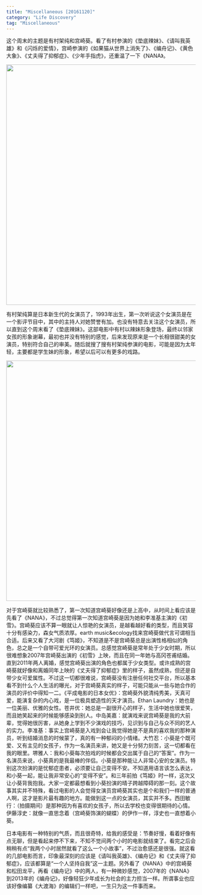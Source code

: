 ```yaml
---
title: "Miscellaneous [20161120]"
category: "Life Discovery"
tag: "Miscellaneous"
---
```


这个周末的主题是有村架纯和宫崎葵。看了有村参演的《垫底辣妹》、《请叫我英雄》和《闪烁的爱情》，宫崎参演的《如果猫从世界上消失了》、《编舟记》、《黄色大象》、《丈夫得了抑郁症》、《少年手指虎》，还重温了一下《NANA》。

<img class="img-responsive center-block" src="https://raw.githubusercontent.com/joshua19881228/my_blogs/master/Life_Discovery/Miscellaneous/figures/Arimura_Kasumi.jpeg" alt="" width="640"/>

有村架纯算是日本新生代的女演员了，1993年出生，第一次听说这个女演员是在一个影评节目中，其中的主持人对她赞誉有加。也没有特意去关注这个女演员，所以直到这个周末看了《垫底辣妹》。这部电影中有村以辣妹形象登场，最终以邻家女孩的形象谢幕，最初也并没有特别的感觉，后来发现原来是一个长相很甜美的女演员，特别符合自己的审美。随后就搜了搜有村架纯参演的电影，可能是因为太年轻，主要都是学生妹的形象，希望以后可以有更多的戏路。

<img class="img-responsive center-block" src="https://raw.githubusercontent.com/joshua19881228/my_blogs/master/Life_Discovery/Miscellaneous/figures/Aoi_Miyazaki.jpg" alt="" width="640"/>

对于宫崎葵就比较熟悉了，第一次知道宫崎葵好像还是上高中，从时间上看应该是先看了《NANA》，不过总觉得第一次知道宫崎葵是因为她和李准基主演的《初雪》。宫崎葵应该不算一眼就让人惊艳的女演员，是越看越好看的类型，而且笑容十分有感染力，森女气质浓厚。earth music&ecology找来宫崎葵做代言可谓相当合适。后来又看了大河剧《笃姬》，不知道是不是宫崎葵总是出演性格相似的角色，总之是一个自带可爱光环的女演员。总感觉宫崎葵是常年处于少女时期，所以很难想象2007年宫崎葵出演的《初雪》上映，而且在同一年她与高冈苍甫结婚。直到2011年两人离婚，感觉宫崎葵出演的角色也都属于少女类型。或许成熟的宫崎葵就好像和离婚同年上映的《丈夫得了抑郁症》里的样子，虽然成熟，但还是自带少女可爱属性。不过这一切都很难说，宫崎葵没有注册任何社交平台，所以基本看不到什么个人生活的曝光，对于宫崎葵真实的样子，可能只能从一些与她合作的演员的评价中得知一二。《平成电影的日本女优》：宫崎葵外貌清纯秀美，天真可爱，能演复杂的内心戏，是一位极具塑造性的天才演员。Ethan Laundry：她也是一位美丽、优雅的女性。苍井优：她总是一副很开心的样子，生活中她也很爱笑，而且她笑起来的时候能够感染到别人。中岛美嘉：就演戏来说宫崎葵是我的大前辈，觉得她很厉害，从她身上学到不少演戏的技巧，见识到与自己与众不同的艺人的实力。李准基：事实上宫崎葵是入戏到会让我觉得她是不是真的喜欢我的那种演员，听到结婚消息的时候蒙了，真的有一种郁闷的小情绪。大竹忍：小葵是个既可爱、又有主见的女孩子，作为一名演员来讲，她又是十分努力刻苦，这一切都看在我的眼里。堺雅人：我和小葵每次拍戏的时候都会交出属于自己的“答案”。作为一名演员来说，小葵真的是我最棒的伴侣。小葵是那种能让人非常心安的女演员。特别这次扮演的是忧郁症患者，必须要让自己变得不安。不知道用语言该怎么表达，和小葵一起，能让我非常安心的“变得不安”。和三年前拍《笃姬》时一样，这次又让小葵背我抱我。大家一定都最想看到小葵扮演的晴子跨越障碍的那一刻。这个故事其实并不特殊，看过电影的人会觉得女演员宫崎葵其实也是个和我们一样的普通人啊，这才是影片最有趣的地方。能做到这一点的女演员，其实并不多。西田敏行：（拍摄期间）是那种因为有喜欢的女孩子，所以去学校也变得很期待的心情。伊藤淳史：就像一直思念着（宫崎葵饰演的蝴蝶）的伊作一样，淳史也一直想着小葵。

日本电影有一种特别的气质，而且很奇特，给我的感受是：节奏好慢，看着好像有点无聊，但是看起来停不下来，不知不觉间两个小时的电影就结束了。看完之后会稍稍有点“我两个小时居然就看了这么一个小故事”，不过治愈感还是很强。就这看的几部电影而言，印象最深刻的应该是《请叫我英雄》、《编舟记》和《丈夫得了抑郁症》，应该都算是“一个人坚持自我”这一主题。另外看了《NANA》中的宫崎葵和松田龙平，再看《编舟记》中的两人，有一种微妙感觉，2007年的《NANA》到2013年的《编舟记》，好像轻狂少年成长为社会的主力担当一样。所谓事业也应该好像编纂《大渡海》的编辑们一样吧，一生只为这一件事而来。